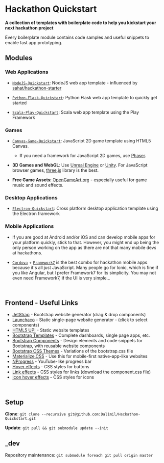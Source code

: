 # Hackathon Quickstart
**A collection of templates with boilerplate code to help you kickstart your next hackathon project**

Every boilerplate module contains code samples and useful snippets to enable fast app prototyping.

## Modules

### Web Applications

* [`NodeJS-Quickstart`](https://github.com/Dalimil/NodeJS-Quickstart): NodeJS web app template - influenced by [sahat/hackathon-starter](https://github.com/sahat/hackathon-starter)

* [`Python-Flask-Quickstart`](https://github.com/Dalimil/Python-Flask-Quickstart): Python Flask web app template to quickly get started

* [`Scala-Play-Quickstart`](https://github.com/Dalimil/Scala-Play-Quickstart): Scala web app template using the Play Framework

### Games

* [`Canvas-Game-Quickstart`](https://github.com/Dalimil/Canvas-Game-Quickstart): JavaScript 2D game template using HTML5 Canvas.
	* If you need a framework for JavaScript 2D games, use [Phaser](http://phaser.io/).

* **3D Games and WebGL**: Use [Unreal Engine](https://www.unrealengine.com/what-is-unreal-engine-4) or [Unity](http://unity3d.com/). For JavaScript browser games, [three.js](http://threejs.org/) library is the best.

* **Free Game Assets**: [OpenGameArt.org](http://opengameart.org/collections) - especially useful for game music and sound effects.

### Desktop Applications

* [`Electron-Quickstart`](https://github.com/Dalimil/Electron-Quickstart): Cross platform desktop application template using the Electron framework

### Mobile Applications

* If you are good at Android and/or iOS and can develop mobile apps for your platform quickly, stick to that. However, you might end up being the only person working on the app as there are not that many mobile devs at hackathons. 

* [`Cordova`](https://cordova.apache.org/) + [`Framework7`](https://framework7.io/) is the best combo for hackathon mobile apps because it's all just JavaScript. Many people go for Ionic, which is fine if you like Angular, but I prefer Framework7 for its simplicity. You may not even need Framework7, if the UI is very simple...

<br>

## Frontend - Useful Links

* [JetStrap](https://jetstrap.com/demo) - Bootstrap website generator (drag & drop components)
* [Launchaco](http://launchaco.com/build/) - Static single-page website generator - (click to select components)
* [HTML5 UP!](https://html5up.net/) - Static website templates
* [Bootstrap Templates](http://www.creative-tim.com/) - Complete dashboards, single page apps, etc.
* [Bootstrap Components](http://bootsnipp.com/) - Design elements and code snippets for Bootstrap, with reusable website components
* [Bootstrap CSS Themes](http://bootswatch.com/) - Variations of the bootstrap.css file
* [Materialize.CSS](http://materializecss.com/) - Use this for mobile-first native-app-like websites
* [NProgress](https://github.com/rstacruz/nprogress) - YouTube-like progress bar
* [Hover effects](http://ianlunn.github.io/Hover/) - CSS styles for buttons
* [Link effects](http://tympanus.net/Development/CreativeLinkEffects/) - CSS styles for links (download the component.css file)
* [Icon hover effects](http://tympanus.net/Development/IconHoverEffects/) - CSS styles for icons


<br>

## Setup
**Clone**: ```git clone --recursive git@github.com:Dalimil/Hackathon-Quickstart.git```

**Update**: ```git pull && git submodule update --init```

## _dev
Repository maintenance: ```git submodule foreach git pull origin master```
